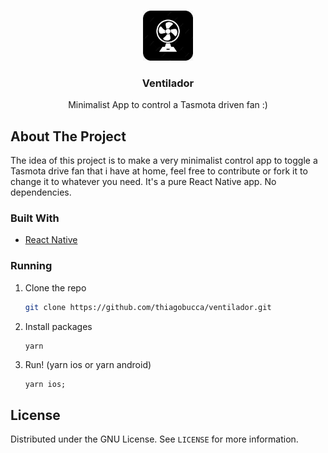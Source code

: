 

<!-- PROJECT LOGO -->
<br />
<p align="center">
  <a href="https://github.com/othneildrew/Best-README-Template">
    <img src="images/appIcon.png" alt="Logo" width="80" height="80">
  </a>

  <h3 align="center">Ventilador</h3>

  <p align="center">
    Minimalist App to control a Tasmota driven fan :)
    <br />
  </p>
</p>


<!-- ABOUT THE PROJECT -->
## About The Project

The idea of this project is to make a very minimalist control app
to toggle a Tasmota drive fan that i have at home, feel free to contribute
or fork it to change it to whatever you need. It's a pure React Native app. No dependencies.

### Built With

* [React Native](https://reactnative.dev/)


### Running

1. Clone the repo
   ```sh
   git clone https://github.com/thiagobucca/ventilador.git
   ```
2. Install packages
   ```sh
   yarn
   ```
3. Run! (yarn ios or yarn android)
   ```JS
   yarn ios;
   ```

<!-- LICENSE -->
## License

Distributed under the GNU License. See `LICENSE` for more information.

